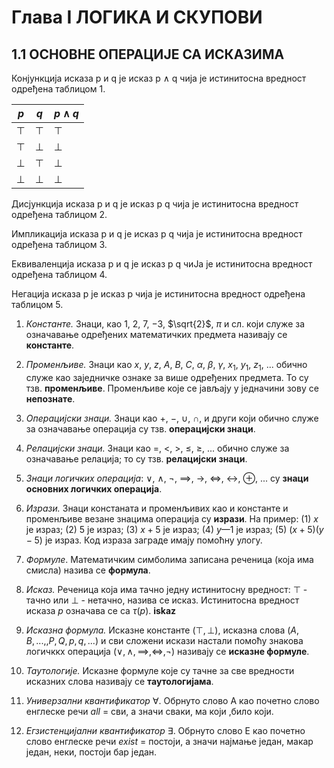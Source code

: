 # Глава I ЛОГИКА И СКУПОВИ

## 1.1 ОСНОВНЕ ОПЕРАЦИЈЕ СА ИСКАЗИМА

Конјункција исказа р и q је исказ р $\land$ q чија је истинитосна вредност одређена таблицом 1.

| $p$ | $q$ | $р \land q$ |
| --- | --- | --- |
| $\top$ | $\top$ | $\top$ |
| $\top$ | $\bot$ | $\bot$ |
| $\bot$ | $\top$ | $\bot$ |
| $\bot$ | $\bot$ | $\bot$ |

Дисјункција исказа р и q је исказ р q чија је истинитосна вредност одређена таблицом 2.



Импликација исказа р и q је исказ р q чија је истинитосна вредност одређена таблицом 3.



Еквиваленција исказа р и q је исказ р q чиЈа је истинитосна вредност одређена таблицом 4.


Негација исказа р је исказ р чија је истинитосна вредност одређена таблицом 5.

1. *Константе.* Знаци, као $1$, $2$, $7$, $-3$, $\sqrt{2}$, $\pi$ и сл. који служе за означавање одређених математичких предмета називају се **константе**.

2. *Променљиве.* Знаци као $x$, $y$, $z$, $A$, $B$, $C$, $\alpha$, $\beta$, $\gamma$, $x_1$, $y_1$, $z_1$, ... обично служе као заједничке ознаке за више одређених предмета. То су тзв. **променљиве**. Променљиве које се јављају у једначини зову се **непознате**.

3. *Операцијски знаци.* Знаци као $+$, $-$, $\cup$, $\cap$, и други који обично служе за означавање операција су тзв. **операцијски знаци**.

4. *Релацијски знаци.* Знаци као $=$, $<$, $>$, $\le$, $\ge$, ... обично служе за означавање релација; то су тзв. **релацијски знаци**.

5. *Знаци логичких операција*: $\lor$, $\land$, $\lnot$, $\implies$, $\rightarrow$, $\iff$, $\leftrightarrow$, $\oplus$, ... су **знаци основних логичких операција**.

6. *Изрази.* Знаци констаната и променљивих као и константе и променљиве везане знацима операција су **изрази**. На пример: (1) $х$ је израз; (2) $5$ је израз; (3) $х + 5$ је израз; (4) $у — 1$ је израз; (5) $(х + 5)(у - 5)$ је израз. Код израза заграде имају помоћну улогу.

7. *Формуле*. Математичким симболима записана реченица (која има смисла) назива се **формула**.

8. *Исказ.* Реченица која има тачно једну истинитосну вредност: $\top$ - тачно или $\bot$ - нетачно, назива се исказ. Истинитосна вредност исказа $р$ означава се са $\tau(р)$.  **iskaz**

9. *Исказна формула.* Исказне константе $(\top, \bot)$, исказна слова $(А, В, ..., ,Р, Q, р, q, ...)$ и сви сложени искази настали помоћу знакова логичккх операција $(\lor, \land, \implies, \iff, \lnot)$ називају се **исказне формуле**.

10. *Таутологије.* Исказне формуле које су тачне зa све вредности исказних слова називају се **таутологијама**.

11. *Универзални квантификатор* $\forall$. Обрнуто слово А као почетно слово енглеске речи *аll* = сви, а значи сваки, ма који ,било који.

12. *Егзистенцијални квантификатор* $\exists$. Обрнуто слово Е као почетно слово енглеске речи *exist* = постоји, а значи најмање један, макар један, неки, постоји бар један.